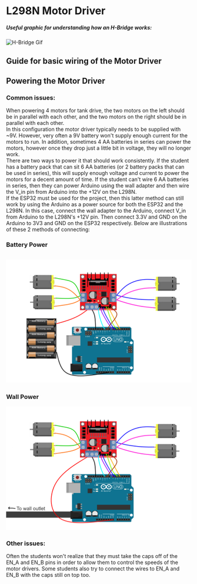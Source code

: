 # L298N Motor Driver

##### Useful graphic for understanding how an H-Bridge works: 
![H-Bridge Gif](https://lastminuteengineers.com/wp-content/uploads/arduino/H-Bridge-Working-Motor-Direction-Control-Animation.gif)

## Guide for basic wiring of the Motor Driver


## Powering the Motor Driver 
### Common issues:
When powering 4 motors for tank drive, the two motors on the left should be in parallel with each other, and the two motors on the right should be in parallel with each other.  
In this configuration the motor driver typically needs to be supplied with ~9V. However, very often a 9V battery won't supply enough current for the motors to run. In addition, sometimes 4 AA batteries in series can power the motors, however once they drop just a little bit in voltage, they will no longer work.  
There are two ways to power it that should work consistently. If the student has a battery pack that can sit 6 AA batteries (or 2 battery packs that can be used in series), this will supply enough voltage and current to power the motors for a decent amount of time. If the student can't wire 6 AA batteries in series, then they can power Arduino using the wall adapter and then wire the V_in pin from Arduino into the +12V on the L298N.  
If the ESP32 must be used for the project, then this latter method can still work by using the Arduino as a power source for both the ESP32 and the L298N. In this case, connect the wall adapter to the Arduino, connect V_in from Arduino to the L298N's +12V pin. Then connect 3.3V and GND on the Arduino to 3V3 and GND on the ESP32 respectively.
Below are illustrations of these 2 methods of connecting:  
### Battery Power
![Battery Power](L298N_BatteryPower.png)
---
### Wall Power
![Wall Power](L298N_WallPower.png)
### Other issues:
Often the students won't realize that they must take the caps off of the EN_A and EN_B pins in order to allow them to control the speeds of the motor drivers. Some students also try to connect the wires to EN_A and EN_B with the caps still on top too. 
